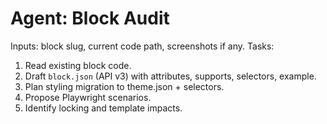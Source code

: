 # Agent: Block Audit

Inputs: block slug, current code path, screenshots if any.
Tasks:
1) Read existing block code.
2) Draft `block.json` (API v3) with attributes, supports, selectors, example.
3) Plan styling migration to theme.json + selectors.
4) Propose Playwright scenarios.
5) Identify locking and template impacts.
